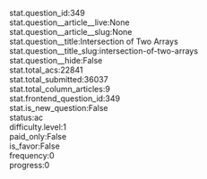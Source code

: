 stat.question_id:349  
stat.question__article__live:None  
stat.question__article__slug:None  
stat.question__title:Intersection of Two Arrays  
stat.question__title_slug:intersection-of-two-arrays  
stat.question__hide:False  
stat.total_acs:22841  
stat.total_submitted:36037  
stat.total_column_articles:9  
stat.frontend_question_id:349  
stat.is_new_question:False  
status:ac  
difficulty.level:1  
paid_only:False  
is_favor:False  
frequency:0  
progress:0  
